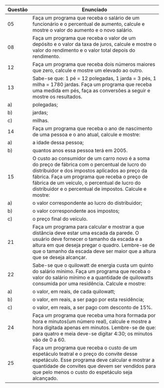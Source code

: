 | Questão | Enunciado|
| ------- | -------- |
| 05      | Faça um programa que receba o salário de um funcionário e o percentual de aumento, calcule e mostre o valor do aumento e o novo salário.    |
| 08      | Faça um programa que receba o valor de um depósito e o valor da taxa de juros, calcule e mostre o valor do rendimento e o valor total depois do rendimento.    |
| 12      | Faça um programa que receba dois números maiores que zero, calcule e mostre um elevado ao outro.    |
| 13      | Sabe-se que: 1 pé = 12 polegadas, 1 jarda = 3 pés, 1 milha = 1780 jardas. Faça um programa que receba uma medida em pés, faça as conversões a seguir e mostre os resultados.    |
| a)      | polegadas;    |
| b)      | jardas;    |
| c)      | milhas.    |
| 14      | Faça um programa que receba o ano de nascimento de uma pessoa e o ano atual, calcule e mostre:    |
| a)      | a idade dessa pessoa;    |
| b)      | quantos anos essa pessoa terá em 2005.    |
| 15      | O custo ao consumidor de um carro novo é a soma do preço de fábrica com o percentual de lucro do distribuidor e dos impostos aplicados ao preço da fábrica. Faça um programa que receba o preço de fábrica de um veículo, o percentual de lucro do distribuidor e o percentual de impostos. Calcule e mostre:    |
| a)      | o valor correspondente ao lucro do distribuidor;    |
| b)      | o valor correspondente aos impostos;    |
| c)      | o preço final do veículo.    |
| 21      | Faça um programa para calcular e mostrar a que distância deve estar uma escada da parede. O usuário deve fornecer o tamanho da escada e a altura em que deseja pregar o quadro. Lembre-se de que o tamanho da escada deve ser maior que a altura que se deseja alcançar.    |
| 22      | Sabe-se que o quilowatt de energia custa um quinto do salário mínimo. Faça um programa que receba o valor do salário mínimo e a quantidade de quilowatts consumida por uma residência. Calcule e mostre:    |
| a)      | o valor, em reais, de cada quilowatt;    |
| b)      | o valor, em reais, a ser pago por esta residência;    |
| c)      | o valor, em reais, a ser pago com desconto de 15%.    |
| 24      | Faça um programa que receba uma hora formada por hora e minutos(um número real), calcule e mostre a hora digitada apenas em minutos. Lembre-se de que: para quatro e meia deve-se digitar 4:30; os minutos vão de 0 a 60.    |
| 25      | Faça um programa que receba o custo de um espetáculo teatral e o preço do convite desse espetáculo. Esse programa deve calcular e mostrar a quantidade de convites que devem ser vendidos para que pelo menos o custo do espetáculo seja alcançado.    |


